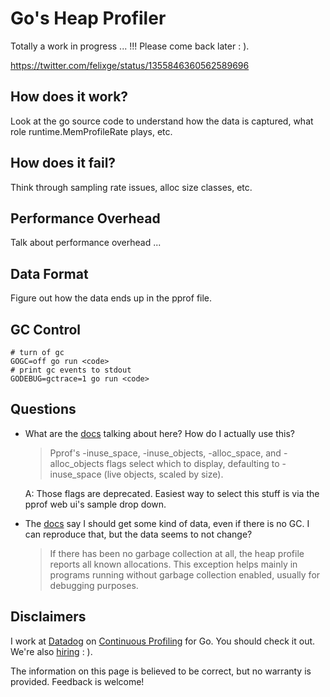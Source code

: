 # Go's Heap Profiler

Totally a work in progress ... !!! Please come back later : ).

https://twitter.com/felixge/status/1355846360562589696



## How does it work?

Look at the go source code to understand how the data is captured, what role runtime.MemProfileRate plays, etc.

## How does it fail?

Think through sampling rate issues, alloc size classes, etc.

## Performance Overhead

Talk about performance overhead ...

## Data Format

Figure out how the data ends up in the pprof file.

## GC Control

```
# turn of gc
GOGC=off go run <code>
# print gc events to stdout
GODEBUG=gctrace=1 go run <code>
```

## Questions

- What are the [docs](https://golang.org/pkg/runtime/pprof/#Profile) talking about here? How do I actually use this?

  > Pprof's -inuse_space, -inuse_objects, -alloc_space, and -alloc_objects flags select which to display, defaulting to -inuse_space (live objects, scaled by size).

  A: Those flags are deprecated. Easiest way to select this stuff is via the pprof web ui's sample drop down.

- The [docs](https://golang.org/pkg/runtime/pprof/#Profile) say I should get some kind of data, even if there is no GC. I can reproduce that, but the data seems to not change?

  > If there has been no garbage collection at all, the heap profile reports all known allocations. This exception helps mainly in programs running without garbage collection enabled, usually for debugging purposes.

## Disclaimers

I work at [Datadog](https://www.datadoghq.com/) on [Continuous Profiling](https://www.datadoghq.com/product/code-profiling/) for Go. You should check it out. We're also [hiring](https://www.datadoghq.com/jobs-engineering/#all&all_locations) : ).

The information on this page is believed to be correct, but no warranty is provided. Feedback is welcome!